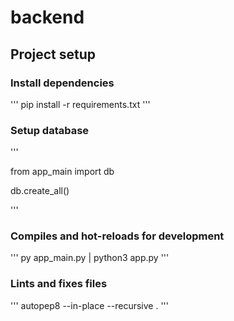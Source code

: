 # backend

## Project setup

### Install dependencies

'''
pip install -r requirements.txt
'''


### Setup database

'''

from app_main import db

db.create_all()

'''


### Compiles and hot-reloads for development

'''
py app_main.py | python3 app.py
'''

### Lints and fixes files
'''
autopep8 --in-place --recursive .
'''
